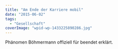 ```yaml
---
title: "Am Ende der Karriere mobil"
date: "2015-06-02"
tags:
  - "Gesellschaft"
coverImage: "wpid-wp-1433225890286.jpg"
---
```


Phänomen Böhmermann offiziell für beendet erklärt.
